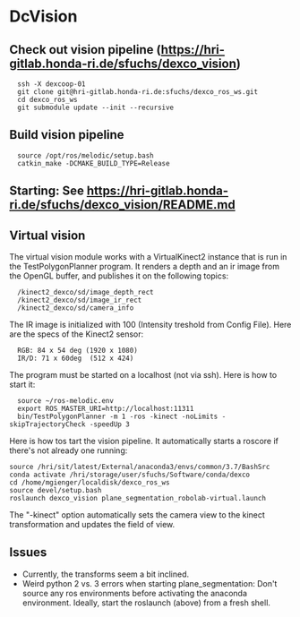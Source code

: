 # DcVision

## Check out vision pipeline (https://hri-gitlab.honda-ri.de/sfuchs/dexco_vision)

```
  ssh -X dexcoop-01
  git clone git@hri-gitlab.honda-ri.de:sfuchs/dexco_ros_ws.git
  cd dexco_ros_ws
  git submodule update --init --recursive
```

## Build vision pipeline

```
  source /opt/ros/melodic/setup.bash
  catkin_make -DCMAKE_BUILD_TYPE=Release
```

## Starting: See https://hri-gitlab.honda-ri.de/sfuchs/dexco_vision/README.md



## Virtual vision

The virtual vision module works with a VirtualKinect2 instance that is run in
the TestPolygonPlanner program. It renders a depth and an ir image from the
OpenGL buffer, and publishes it on the following topics:

```
  /kinect2_dexco/sd/image_depth_rect
  /kinect2_dexco/sd/image_ir_rect
  /kinect2_dexco/sd/camera_info
```

The IR image is initialized with 100 (Intensity treshold from Config File). Here are
the specs of the Kinect2 sensor:

```
  RGB: 84 x 54 deg (1920 x 1080)
  IR/D: 71 x 60deg  (512 x 424)
```

The program must be started on a localhost (not via ssh). Here is how to start it:

```
  source ~/ros-melodic.env
  export ROS_MASTER_URI=http://localhost:11311
  bin/TestPolygonPlanner -m 1 -ros -kinect -noLimits -skipTrajectoryCheck -speedUp 3

```

Here is how tos tart the vision pipeline. It automatically starts a roscore if
there's not already one running:

```
source /hri/sit/latest/External/anaconda3/envs/common/3.7/BashSrc
conda activate /hri/storage/user/sfuchs/Software/conda/dexco
cd /home/mgienger/localdisk/dexco_ros_ws
source devel/setup.bash
roslaunch dexco_vision plane_segmentation_robolab-virtual.launch
```


The "-kinect" option automatically sets the camera view to the kinect transformation
and updates the field of view. 

## Issues

  - Currently, the transforms seem a bit inclined.
  - Weird python 2 vs. 3 errors when starting plane_segmentation: Don't source
    any ros environments before activating the anaconda environment. Ideally,
    start the roslaunch (above) from a fresh shell.
